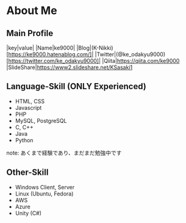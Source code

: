 # About Me
## Main Profile
|key|value|
|Name|ke9000|
|Blog|(K-Nikki)[https://ke9000.hatenablog.com/]|
|Twitter|(@ke_odakyu9000)[https://twitter.com/ke_odakyu9000]|
|Qiita|https://qiita.com/ke9000
|SlideShare|https://www2.slideshare.net/KSasaki1

## Language-Skill (ONLY Experienced)
- HTML, CSS
- Javascript
- PHP
- MySQL, PostgreSQL
- C, C++
- Java
- Python

note: あくまで経験であり、まだまだ勉強中です

## Other-Skill
- Windows Client, Server
- Linux (Ubuntu, Fedora)
- AWS
- Azure
- Unity (C#)

